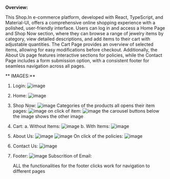 **Overview:**

This Shop.In e-commerce platform, developed with React, TypeScript, and Material-UI, offers a comprehensive online shopping experience with a polished, user-friendly interface. Users can log in and access a Home Page and Shop Now section, where they can browse a range of jewelry items by category, view detailed descriptions, and add items to their cart with adjustable quantities. The Cart Page provides an overview of selected items, allowing for easy modifications before checkout. Additionally, the About Us page features interactive sections for policies, while the Contact Page includes a form submission option, with a consistent footer for seamless navigation across all pages.
  

  ** IMAGES:**
  1. Login:
   ![image](https://github.com/user-attachments/assets/22c9b87a-1b79-44be-8304-81380aca718c)
  2. Home:
   ![image](https://github.com/user-attachments/assets/b86b3e01-53b9-4186-9f8e-be7a71bf9e72)
  3. Shop Now:
   ![image](https://github.com/user-attachments/assets/655ca9a8-f186-4c59-b23e-b53f03d80547)
   Categories of the products all opens their item pages:
      ![image](https://github.com/user-attachments/assets/419c52fb-fe06-4a0e-b0a0-21edf577dd5a)
     on click of item: ![image](https://github.com/user-attachments/assets/380c83a8-02fc-4118-9486-fc26ef415ea2)
     the carousel buttons below the image shows the other image


  5. Cart:
      a. Without Items:
           ![image](https://github.com/user-attachments/assets/a14d16b0-0a26-476d-a7cf-3a3080d6b80f)
      b. With Items:
        ![image](https://github.com/user-attachments/assets/bad35f6b-1da6-401b-b5b5-36ca84793af0)

  6. About Us:
      ![image](https://github.com/user-attachments/assets/41637289-5630-4deb-ba8a-e2df2fb7609c)
     ![image](https://github.com/user-attachments/assets/80fa6043-d873-4d63-8dd2-d14a46cd8b63)
     On click of the policies:
     ![image](https://github.com/user-attachments/assets/4d92473b-ef2e-4b5b-b183-561fd6d087a5)

  7. Contact Us:
      ![image](https://github.com/user-attachments/assets/ce4edc12-007d-42b4-ad0f-84b737cc634e)

  8.  Footer:
      ![image](https://github.com/user-attachments/assets/2f1715ad-c263-4190-98bc-47d42c4344b5)
      Subscrition of Email:

      ALL the functionalities for the footer clicks work for navigation to different pages
        



   
   

   

   




